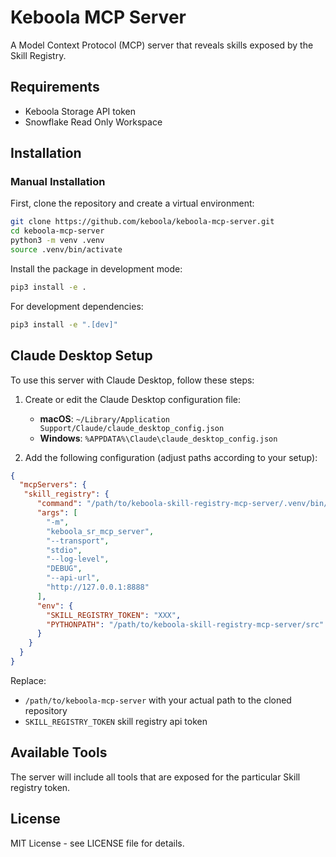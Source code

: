 # Keboola MCP Server

A Model Context Protocol (MCP) server that reveals skills exposed by the Skill Registry.

## Requirements

- Keboola Storage API token
- Snowflake Read Only Workspace

## Installation

### Manual Installation

First, clone the repository and create a virtual environment:

```bash
git clone https://github.com/keboola/keboola-mcp-server.git
cd keboola-mcp-server
python3 -m venv .venv
source .venv/bin/activate
```

Install the package in development mode:

```bash
pip3 install -e .
```

For development dependencies:

```bash
pip3 install -e ".[dev]"
```

## Claude Desktop Setup

To use this server with Claude Desktop, follow these steps:

1. Create or edit the Claude Desktop configuration file:
   - **macOS**: `~/Library/Application Support/Claude/claude_desktop_config.json`
   - **Windows**: `%APPDATA%\Claude\claude_desktop_config.json`

2. Add the following configuration (adjust paths according to your setup):

```json
{
  "mcpServers": {
   "skill_registry": {
      "command": "/path/to/keboola-skill-registry-mcp-server/.venv/bin/python",
      "args": [
        "-m",
        "keboola_sr_mcp_server",
        "--transport",
        "stdio",
        "--log-level",
        "DEBUG",
        "--api-url",
        "http://127.0.0.1:8888"
      ],
      "env": {
        "SKILL_REGISTRY_TOKEN": "XXX",
        "PYTHONPATH": "/path/to/keboola-skill-registry-mcp-server/src"
      }
    }
  }
}
```

Replace:
- `/path/to/keboola-mcp-server` with your actual path to the cloned repository
- `SKILL_REGISTRY_TOKEN` skill registry api token


## Available Tools

The server will include all tools that are exposed for the particular Skill registry token.


## License

MIT License - see LICENSE file for details.

